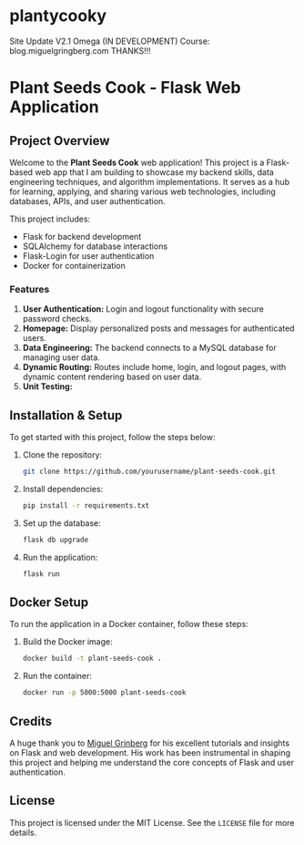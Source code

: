 # plantycooky
Site Update V2.1 Omega (IN DEVELOPMENT) Course: blog.miguelgringberg.com THANKS!!!

# Plant Seeds Cook - Flask Web Application

## Project Overview
Welcome to the **Plant Seeds Cook** web application! This project is a Flask-based web app that I am building to showcase my backend skills, data engineering techniques, and algorithm implementations. It serves as a hub for learning, applying, and sharing various web technologies, including databases, APIs, and user authentication.

This project includes:
- Flask for backend development
- SQLAlchemy for database interactions
- Flask-Login for user authentication
- Docker for containerization

### Features
1. **User Authentication:** Login and logout functionality with secure password checks.
2. **Homepage:** Display personalized posts and messages for authenticated users.
3. **Data Engineering:** The backend connects to a MySQL database for managing user data.
4. **Dynamic Routing:** Routes include home, login, and logout pages, with dynamic content rendering based on user data.
5. **Unit Testing:** 

## Installation & Setup
To get started with this project, follow the steps below:

1. Clone the repository:
    ```bash
    git clone https://github.com/yourusername/plant-seeds-cook.git
    ```

2. Install dependencies:
    ```bash
    pip install -r requirements.txt
    ```

3. Set up the database:
    ```bash
    flask db upgrade
    ```

4. Run the application:
    ```bash
    flask run
    ```

## Docker Setup
To run the application in a Docker container, follow these steps:

1. Build the Docker image:
    ```bash
    docker build -t plant-seeds-cook .
    ```

2. Run the container:
    ```bash
    docker run -p 5000:5000 plant-seeds-cook
    ```

## Credits
A huge thank you to [Miguel Grinberg](https://blog.miguelgrinberg.com) for his excellent tutorials and insights on Flask and web development. His work has been instrumental in shaping this project and helping me understand the core concepts of Flask and user authentication.

## License
This project is licensed under the MIT License. See the `LICENSE` file for more details.

